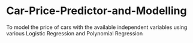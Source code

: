 # Car-Price-Predictor-and-Modelling
To model the price of cars with the available independent variables using various Logistic Regression and Polynomial Regression
